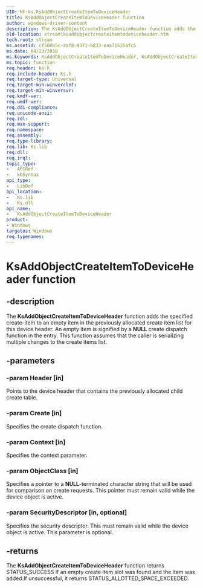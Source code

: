 ```yaml
---
UID: NF:ks.KsAddObjectCreateItemToDeviceHeader
title: KsAddObjectCreateItemToDeviceHeader function
author: windows-driver-content
description: The KsAddObjectCreateItemToDeviceHeader function adds the specified create-item to an empty item in the previously allocated create item list for this device header.
old-location: stream\ksaddobjectcreateitemtodeviceheader.htm
tech.root: stream
ms.assetid: cf508b5c-4af8-4371-b833-eaa71535afc5
ms.date: 04/23/2018
ms.keywords: KsAddObjectCreateItemToDeviceHeader, KsAddObjectCreateItemToDeviceHeader function [Streaming Media Devices], ks/KsAddObjectCreateItemToDeviceHeader, ksfunc_89d7ee34-62de-4702-9cfa-5e3b6c9a9819.xml, stream.ksaddobjectcreateitemtodeviceheader
ms.topic: function
req.header: ks.h
req.include-header: Ks.h
req.target-type: Universal
req.target-min-winverclnt: 
req.target-min-winversvr: 
req.kmdf-ver: 
req.umdf-ver: 
req.ddi-compliance: 
req.unicode-ansi: 
req.idl: 
req.max-support: 
req.namespace: 
req.assembly: 
req.type-library: 
req.lib: Ks.lib
req.dll: 
req.irql: 
topic_type:
-	APIRef
-	kbSyntax
api_type:
-	LibDef
api_location:
-	Ks.lib
-	Ks.dll
api_name:
-	KsAddObjectCreateItemToDeviceHeader
product:
- Windows
targetos: Windows
req.typenames: 
---
```


# KsAddObjectCreateItemToDeviceHeader function


## -description


The <b>KsAddObjectCreateItemToDeviceHeader</b> function adds the specified create-item to an empty item in the previously allocated create item list for this device header. An empty item is signified by a <b>NULL</b> create dispatch function in the entry. This function assumes that the caller is serializing multiple changes to the create items list.


## -parameters




### -param Header [in]

Points to the device header that contains the previously allocated child create table.


### -param Create [in]

Specifies the create dispatch function.


### -param Context [in]

Specifies the context parameter.


### -param ObjectClass [in]

Specifies a pointer to a <b>NULL</b>-terminated character string that will be used for comparison on create requests. This pointer must remain valid while the device object is active.


### -param SecurityDescriptor [in, optional]

Specifies the security descriptor. This must remain valid while the device object is active. This parameter is optional.


## -returns



The <b>KsAddObjectCreateItemToDeviceHeader</b> function returns STATUS_SUCCESS if an empty create item slot was found and the item was added.If unsuccessful, it returns STATUS_ALLOTTED_SPACE_EXCEEDED.



